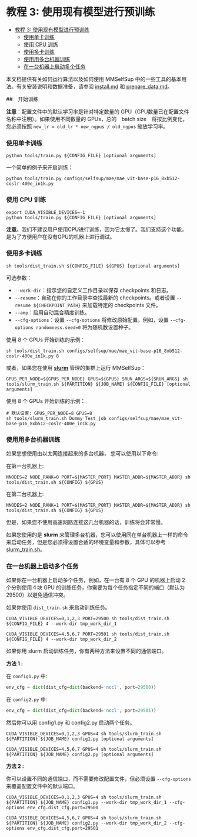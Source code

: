 # 教程 3: 使用现有模型进行预训练

- [教程 3: 使用现有模型进行预训练](#教程-3-使用现有模型进行预训练)
    - [使用单卡训练](#使用单卡训练)
    - [使用 CPU 训练](#使用-cpu-训练)
    - [使用多卡训练](#使用多卡训练)
    - [使用用多台机器训练](#使用用多台机器训练)
    - [在一台机器上启动多个任务](#在一台机器上启动多个任务)

本文档提供有关如何运行算法以及如何使用 MMSelfSup 中的一些工具的基本用法。有关安装说明和数据准备，请参阅 [install.md](install.md) 和 [prepare_data.md](prepare_data.md)。

##　开始训练

**注意**：配置文件中的默认学习率是针对特定数量的 GPU（GPU数量已在配置文件名称中注明）。如果使用不同数量的 GPUs，总的　batch size　将按比例变化，您必须按照 `new_lr = old_lr * new_ngpus / old_ngpus` 缩放学习率。

### 使用单卡训练

```shell
python tools/train.py ${CONFIG_FILE} [optional arguments]
```

一个简单的例子来开启训练：

```shell
python tools/train.py configs/selfsup/mae/mae_vit-base-p16_8xb512-coslr-400e_in1k.py
```

### 使用 CPU 训练

```shell
export CUDA_VISIBLE_DEVICES=-1
python tools/train.py ${CONFIG_FILE} [optional arguments]
```

**注意**。我们不建议用户使用CPU进行训练，因为它太慢了。我们支持这个功能，是为了方便用户在没有GPU的机器上进行调试。

### 使用多卡训练

```shell
sh tools/dist_train.sh ${CONFIG_FILE} ${GPUS} [optional arguments]
```

可选参数：

- `--work-dir`：指示您的自定义工作目录以保存 checkpoints 和日志。
- `--resume`：自动在你的工作目录中查找最新的 checkpoints。或者设置 `--resume ${CHECKPOINT_PATH}` 来加载特定的 checkpoints 文件。
- `--amp`：启用自动混合精度训练。
- `--cfg-options`：设置 `--cfg-options` 将修改原始配置。例如，设置 `--cfg-options randomness.seed=0` 将为随机数设置种子。

使用 8 个 GPUs 开始训练的示例：

```shell
sh tools/dist_train.sh configs/selfsup/mae/mae_vit-base-p16_8xb512-coslr-400e_in1k.py 8
```

或者，如果您在使用 **[slurm](https://slurm.schedmd.com/)** 管理的集群上运行 MMSelfSup：

```shell
GPUS_PER_NODE=${GPUS_PER_NODE} GPUS=${GPUS} SRUN_ARGS=${SRUN_ARGS} sh tools/slurm_train.sh ${PARTITION} ${JOB_NAME} ${CONFIG_FILE} [optional arguments]
```

使用 8 个 GPUs 开始训练的示例：

```shell
# 默认设置: GPUS_PER_NODE=8 GPUS=8
sh tools/slurm_train.sh Dummy Test_job configs/selfsup/mae/mae_vit-base-p16_8xb512-coslr-400e_in1k.py
```

### 使用用多台机器训练

如果您想使用由以太网连接起来的多台机器， 您可以使用以下命令:

在第一台机器上:

```shell
NNODES=2 NODE_RANK=0 PORT=${MASTER_PORT} MASTER_ADDR=${MASTER_ADDR} sh tools/dist_train.sh ${CONFIG} ${GPUS}
```

在第二台机器上:

```shell
NNODES=2 NODE_RANK=1 PORT=${MASTER_PORT} MASTER_ADDR=${MASTER_ADDR} sh tools/dist_train.sh ${CONFIG} ${GPUS}
```

但是，如果您不使用高速网路连接这几台机器的话，训练将会非常慢。

如果您使用的是 **slurm** 来管理多台机器，您可以使用同在单台机器上一样的命令来启动任务，但是您必须得设置合适的环境变量和参数，具体可以参考 [slurm_train.sh](https://github.com/open-mmlab/mmselfsup/blob/master/tools/slurm_train.sh)。

### 在一台机器上启动多个任务

如果你在一台机器上启动多个任务，例如，在一台有 8 个 GPU 的机器上启动 2 个分别使用４块 GPU 的训练任务，你需要为每个任务指定不同的端口（默认为29500）以避免通信冲突。

如果你使用 `dist_train.sh` 来启动训练任务。

```shell
CUDA_VISIBLE_DEVICES=0,1,2,3 PORT=29500 sh tools/dist_train.sh ${CONFIG_FILE} 4 --work-dir tmp_work_dir_1

CUDA_VISIBLE_DEVICES=4,5,6,7 PORT=29501 sh tools/dist_train.sh ${CONFIG_FILE} 4 --work-dir tmp_work_dir_2
```

如果你用 slurm 启动训练任务，你有两种方法来设置不同的通信端口。

**方法 1 :**

在 `config1.py` 中:

```python
env_cfg = dict(dist_cfg=dict(backend='nccl', port=29500))
```

在 `config2.py` 中:

```python
env_cfg = dict(dist_cfg=dict(backend='nccl', port=29501))
```

然后你可以用 config1.py 和 config2.py 启动两个任务。

```shell
CUDA_VISIBLE_DEVICES=0,1,2,3 GPUS=4 sh tools/slurm_train.sh ${PARTITION} ${JOB_NAME} config1.py [optional arguments]

CUDA_VISIBLE_DEVICES=4,5,6,7 GPUS=4 sh tools/slurm_train.sh ${PARTITION} ${JOB_NAME} config2.py [optional arguments]
```

**方法 2 :**

你可以设置不同的通信端口，而不需要修改配置文件，但必须设置 `--cfg-options` 来覆盖配置文件中的默认端口。

```shell
CUDA_VISIBLE_DEVICES=0,1,2,3 GPUS=4 sh tools/slurm_train.sh ${PARTITION} ${JOB_NAME} config1.py --work-dir tmp_work_dir_1 --cfg-options env_cfg.dist_cfg.port=29500

CUDA_VISIBLE_DEVICES=4,5,6,7 GPUS=4 sh tools/slurm_train.sh ${PARTITION} ${JOB_NAME} config2.py --work-dir tmp_work_dir_2 --cfg-options env_cfg.dist_cfg.port=29501
```
